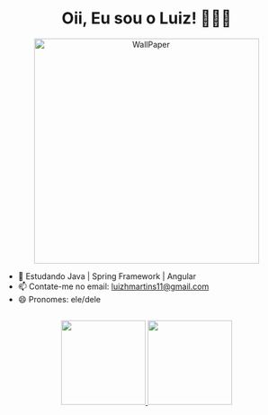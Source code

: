 <div align ="center">
<h1>Oii, Eu sou o Luiz! 👨🏾‍💻 </h1>
</div>

<div align="center">
<img src="https://i.pinimg.com/originals/83/f6/5e/83f65e8c6efc88fabfcfbb11cf63bd8a.gif" height="400" wheight="200" border="0" alt="WallPaper">
</div>

- 🌱 Estudando Java | Spring Framework | Angular 
- 📫 Contate-me no email: luizhmartins11@gmail.com
- 😄 Pronomes: ele/dele
##
<div align="center">
  <a href="https://github.com/Loumartins">
  <img height="150em" src="https://github-readme-stats.vercel.app/api?username=Loumartins&show_icons=false&theme=dark&include_all_commits=true&count_private=true"/>
  <img height="150em" src="https://github-readme-stats.vercel.app/api/top-langs/?username=Loumartins&layout=compact&langs_count=7&theme=dark"/>
</div>
